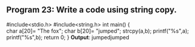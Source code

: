 ## Program 23: Write a code using string copy. ##
#include<stdio.h>
#include<string.h>
int main()
{	
char a[20]= "The fox";
char b[20]= "jumped";
strcpy(a,b);
printf("%s",a);
printf("%s",b);
return 0;
}
**Output**: jumpedjumped
